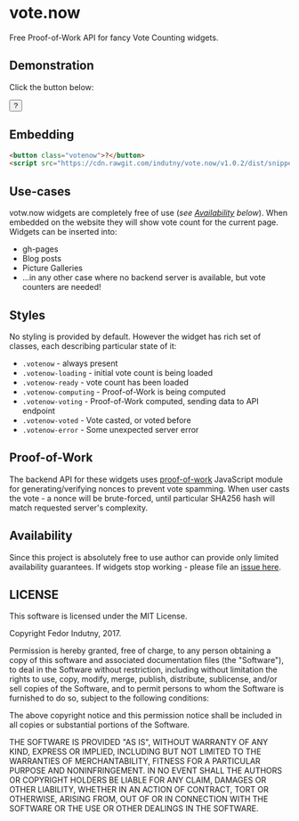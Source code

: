 # vote.now

Free Proof-of-Work API for fancy Vote Counting widgets.

## Demonstration

Click the button below:

<button class="votenow">?</button>

## Embedding

```html
<button class="votenow">?</button>
<script src="https://cdn.rawgit.com/indutny/vote.now/v1.0.2/dist/snippet.js" async></script>
```

## Use-cases

votw.now widgets are completely free of use (_see [Availability][2] below_).
When embedded on the website they will show vote count for the current page.
Widgets can be inserted into:

* gh-pages
* Blog posts
* Picture Galleries
* ...in any other case where no backend server is available, but vote counters
  are needed!

## Styles

No styling is provided by default. However the widget has rich set of classes,
each describing particular state of it:

* `.votenow` - always present
* `.votenow-loading` - initial vote count is being loaded
* `.votenow-ready` - vote count has been loaded
* `.votenow-computing` - Proof-of-Work is being computed
* `.votenow-voting` - Proof-of-Work computed, sending data to API endpoint
* `.votenow-voted` - Vote casted, or voted before
* `.votenow-error` - Some unexpected server error

## Proof-of-Work

The backend API for these widgets uses [proof-of-work][1] JavaScript module for
generating/verifying nonces to prevent vote spamming. When user casts the
vote - a nonce will be brute-forced, until particular SHA256 hash will match
requested server's complexity.

## Availability

Since this project is absolutely free to use author can provide only limited
availability guarantees. If widgets stop working - please file an
[issue here][0].

## LICENSE

This software is licensed under the MIT License.

Copyright Fedor Indutny, 2017.

Permission is hereby granted, free of charge, to any person obtaining a
copy of this software and associated documentation files (the
"Software"), to deal in the Software without restriction, including
without limitation the rights to use, copy, modify, merge, publish,
distribute, sublicense, and/or sell copies of the Software, and to permit
persons to whom the Software is furnished to do so, subject to the
following conditions:

The above copyright notice and this permission notice shall be included
in all copies or substantial portions of the Software.

THE SOFTWARE IS PROVIDED "AS IS", WITHOUT WARRANTY OF ANY KIND, EXPRESS
OR IMPLIED, INCLUDING BUT NOT LIMITED TO THE WARRANTIES OF
MERCHANTABILITY, FITNESS FOR A PARTICULAR PURPOSE AND NONINFRINGEMENT. IN
NO EVENT SHALL THE AUTHORS OR COPYRIGHT HOLDERS BE LIABLE FOR ANY CLAIM,
DAMAGES OR OTHER LIABILITY, WHETHER IN AN ACTION OF CONTRACT, TORT OR
OTHERWISE, ARISING FROM, OUT OF OR IN CONNECTION WITH THE SOFTWARE OR THE
USE OR OTHER DEALINGS IN THE SOFTWARE.

[0]: https://github.com/indutny/vote.now/issues
[1]: https://github.com/indutny/proof-of-work#technique
[2]: https://indutny.github.io/vote.now/#availability
